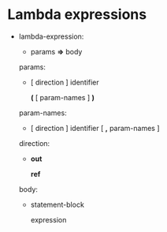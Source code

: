 

Lambda expressions
==================

-   lambda-expression:

    -   params **=\>** body

    params:

    -   [ direction ] identifier

        **(** [ param-names ] **)**

    param-names:

    -   [ direction ] identifier [ **,** param-names ]

    direction:

    -   **out**

        **ref**

    body:

    -   statement-block

        expression

